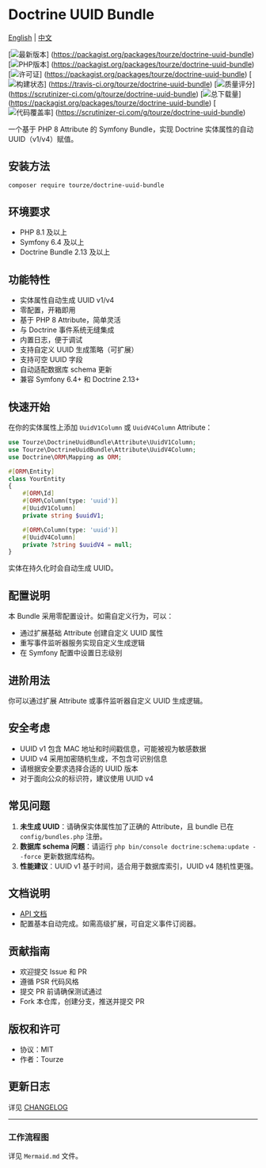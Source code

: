 # Doctrine UUID Bundle

[English](README.md) | [中文](README.zh-CN.md)

[![最新版本](https://img.shields.io/packagist/v/tourze/doctrine-uuid-bundle.svg?style=flat-square)]
(https://packagist.org/packages/tourze/doctrine-uuid-bundle)
[![PHP版本](https://img.shields.io/packagist/php-v/tourze/doctrine-uuid-bundle.svg?style=flat-square)]
(https://packagist.org/packages/tourze/doctrine-uuid-bundle)
[![许可证](https://img.shields.io/packagist/l/tourze/doctrine-uuid-bundle.svg?style=flat-square)]
(https://packagist.org/packages/tourze/doctrine-uuid-bundle)
[![构建状态](https://img.shields.io/travis/tourze/doctrine-uuid-bundle/master.svg?style=flat-square)]
(https://travis-ci.org/tourze/doctrine-uuid-bundle)
[![质量评分](https://img.shields.io/scrutinizer/g/tourze/doctrine-uuid-bundle.svg?style=flat-square)]
(https://scrutinizer-ci.com/g/tourze/doctrine-uuid-bundle)
[![总下载量](https://img.shields.io/packagist/dt/tourze/doctrine-uuid-bundle.svg?style=flat-square)]
(https://packagist.org/packages/tourze/doctrine-uuid-bundle)
[![代码覆盖率](https://img.shields.io/scrutinizer/coverage/g/tourze/doctrine-uuid-bundle.svg?style=flat-square)]
(https://scrutinizer-ci.com/g/tourze/doctrine-uuid-bundle)

一个基于 PHP 8 Attribute 的 Symfony Bundle，实现 Doctrine 实体属性的自动 UUID（v1/v4）赋值。

## 安装方法

```bash
composer require tourze/doctrine-uuid-bundle
```

## 环境要求

- PHP 8.1 及以上
- Symfony 6.4 及以上
- Doctrine Bundle 2.13 及以上

## 功能特性

- 实体属性自动生成 UUID v1/v4
- 零配置，开箱即用
- 基于 PHP 8 Attribute，简单灵活
- 与 Doctrine 事件系统无缝集成
- 内置日志，便于调试
- 支持自定义 UUID 生成策略（可扩展）
- 支持可空 UUID 字段
- 自动适配数据库 schema 更新
- 兼容 Symfony 6.4+ 和 Doctrine 2.13+

## 快速开始

在你的实体属性上添加 `UuidV1Column` 或 `UuidV4Column` Attribute：

```php
use Tourze\DoctrineUuidBundle\Attribute\UuidV1Column;
use Tourze\DoctrineUuidBundle\Attribute\UuidV4Column;
use Doctrine\ORM\Mapping as ORM;

#[ORM\Entity]
class YourEntity
{
    #[ORM\Id]
    #[ORM\Column(type: 'uuid')]
    #[UuidV1Column]
    private string $uuidV1;

    #[ORM\Column(type: 'uuid')]
    #[UuidV4Column]
    private ?string $uuidV4 = null;
}
```

实体在持久化时会自动生成 UUID。

## 配置说明

本 Bundle 采用零配置设计。如需自定义行为，可以：

- 通过扩展基础 Attribute 创建自定义 UUID 属性
- 重写事件监听器服务实现自定义生成逻辑
- 在 Symfony 配置中设置日志级别

## 进阶用法

你可以通过扩展 Attribute 或事件监听器自定义 UUID 生成逻辑。

## 安全考虑

- UUID v1 包含 MAC 地址和时间戳信息，可能被视为敏感数据
- UUID v4 采用加密随机生成，不包含可识别信息
- 请根据安全要求选择合适的 UUID 版本
- 对于面向公众的标识符，建议使用 UUID v4

## 常见问题

1. **未生成 UUID**：请确保实体属性加了正确的 Attribute，且 bundle 已在 `config/bundles.php`
   注册。
2. **数据库 schema 问题**：请运行 `php bin/console doctrine:schema:update --force`
   更新数据库结构。
3. **性能建议**：UUID v1 基于时间，适合用于数据库索引，UUID v4 随机性更强。

## 文档说明

- [API 文档](docs/)
- 配置基本自动完成。如需高级扩展，可自定义事件订阅器。

## 贡献指南

- 欢迎提交 Issue 和 PR
- 遵循 PSR 代码风格
- 提交 PR 前请确保测试通过
- Fork 本仓库，创建分支，推送并提交 PR

## 版权和许可

- 协议：MIT
- 作者：Tourze

## 更新日志

详见 [CHANGELOG](CHANGELOG.md)

---

### 工作流程图

详见 `Mermaid.md` 文件。
